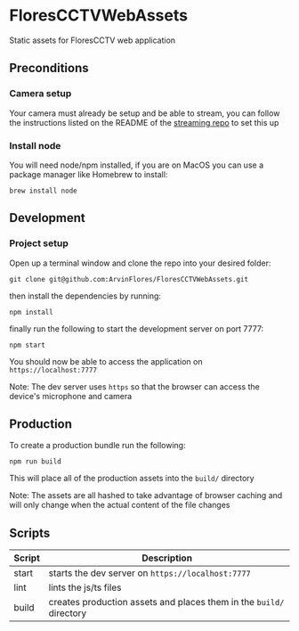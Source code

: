 # FloresCCTVWebAssets

Static assets for FloresCCTV web application

## Preconditions

### Camera setup

Your camera must already be setup and be able to stream, you can follow the instructions listed on the README of the [streaming repo](https://github.com/ArvinFlores/FloresCCTVStreamServer) to set this up

### Install node

You will need node/npm installed, if you are on MacOS you can use a package manager like Homebrew to install:
```
brew install node
```

## Development

### Project setup

Open up a terminal window and clone the repo into your desired folder:

```
git clone git@github.com:ArvinFlores/FloresCCTVWebAssets.git
```
then install the dependencies by running:
```
npm install
```
finally run the following to start the development server on port 7777:
```
npm start
```
You should now be able to access the application on `https://localhost:7777`

Note: The dev server uses `https` so that the browser can access the device's microphone and camera

## Production

To create a production bundle run the following:
```
npm run build
```
This will place all of the production assets into the `build/` directory

Note: The assets are all hashed to take advantage of browser caching and will only change when the actual content of the file changes

## Scripts

| Script      | Description |
| ----------- | ----------- |
| start | starts the dev server on `https://localhost:7777` |
| lint | lints the js/ts files |
| build | creates production assets and places them in the `build/` directory |
